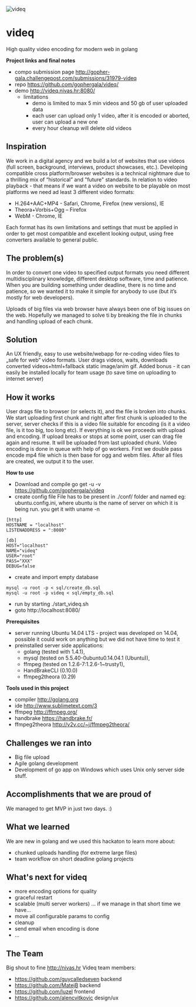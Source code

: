 ![videq](http://s3.amazonaws.com/challengepost/photos/production/solution_photos/000/203/847/datas/xlarge.png "videq - High quality video encoding for modern web in golang")

# videq
High quality video encoding for modern web in golang

**Project links and final notes**
   * compo submission page http://gopher-gala.challengepost.com/submissions/31979-videq
   * repo https://github.com/gophergala/videq/
   * demo http://videq.nivas.hr:8080/
     - limitations
       - demo is limited to max 5 min videos and 50 gb of user uploaded data
       - each user can upload only 1 video, after it is encoded or aborted, user can upload a new one
       - every hour cleanup will delete old videos

## Inspiration

We work in a digital agency and we build a lot of websites that use videos (full screen, background, interviews, product showcases, etc.). 
Developing compatible cross platform/browser websites is a technical nightmare due to a  thrilling mix of “historical” and "future"  standards. In relation to video playback - that means if we want a video on website to be playable on most platforms we need ad least 3 different video formats:
- H.264+AAC+MP4 - Safari, Chrome, Firefox (new versions), IE
- Theora+Vorbis+Ogg – Firefox
- WebM - Chrome, IE
 
Each format has its own limitations and settings that must be applied in order to get most compatible and excellent looking output, using free converters available to general public.

## The problem(s)
In order to convert one video to specified output formats you need different multidisciplinary knowledge, different desktop software, time and patience. When you are building something under deadline, there is no time and patience, so we wanted it to make it simple for anybody to use (but it’s mostly for web developers).

Uploads of big files via web browser have always been one of big issues on the web.  Hopefully we managed to solve ti by breaking the file in chunks and handling upload of each chunk.
 
## Solution
An UX friendly, easy to use website/webapp for re-coding video files to „safe for web“ video formats. User drags videos, waits, downloads converted videos+html+fallback static image/anim gif.
Added bonus - it can easily be installed locally for team usage (to save time on uploading to internet server)

## How it works
User drags file to browser (or selects it), and the file is broken into chunks. We start uploading first chunk and right after first chunk is uploaded to the server, server checks if this is a video file suitable for encoding (is it a video file, is it too big, too long etc). If everything is ok we proceeds with upload and encoding.
If upload breaks or stops at some point, user can drag file again and resume. It will be uploaded from last uploaded chunk.
Video encoding is done in queue with help of go workers. First we double pass encode mp4 file which is then base for ogg and webm files. After all files are created, we output it to the user.

**How to use**
*   Download and compile
    go get -u -v https://github.com/gophergala/videq
*   create config file
File has to be present in ./conf/ folder and named eg: ubuntu.config.ini, where ubuntu is the name of server on which it is being run. you get it with uname -n
```
[http]
HOSTNAME = "localhost"
LISTENADDRESS = ":8080"

[db]
HOST="localhost"
NAME="videq"
USER="root"
PASS="XXX"
DEBUG=false
```

*   create and import empty database 
```
mysql -u root -p < sql/create_db.sql
mysql -u root -p videq < sql/empty_db.sql
```
*   run by starting ./start_videq.sh
*   goto http://localhost:8080/


**Prerequisites**
   * server running Ubuntu 14.04 LTS - project was developed on 14.04, possible it could work on anything but we did not have time to test it
   * preinstalled server side applications: 
     * golang (tested with 1.4.1), 
     * mysql (tested on 5.5.40-0ubuntu0.14.04.1 (Ubuntu)), 
     * ffmpeg (tested on 1.2.6-7:1.2.6-1~trusty1), 
     * HandBrakeCLI (0.10.0) 
     * ffmpeg2theora (0.29)

**Tools used in this project**
   * compiler http://golang.org
   * ide      http://www.sublimetext.com/3
   * ffmpeg http://ffmpeg.org/
   * handbrake https://handbrake.fr/
   * ffmpeg2theora http://v2v.cc/~j/ffmpeg2theora/

## Challenges we ran into
- Big file upload
- Agile golang development
- Development of go app on Windows which uses Unix only server side stuff.

## Accomplishments that we are proud of
We managed to get MVP in just two days. :) 

## What we learned
We are new in golang and  we used this hackaton to learn more about: 
- chunked uploads handling (for extreme large files) 
- team workflow on short deadline golang projects


## What's next for videq
- more encoding options for quality
- graceful restart
- scalable (multi server workers) … if we manage in that short time we have… 
- move all configurable params to config
- cleanup
- send email when encoding is done
- ...

## The Team
Big shout to fine http://nivas.hr Videq team members:
- https://github.com/guycalledseven backend
- https://github.com/MatejB backend
- https://github.com/luzel frontend
- https://github.com/alencvitkovic design/ux
